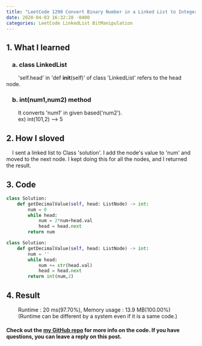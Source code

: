 ```yaml
---
title: "LeetCode 1290 Convert Binary Number in a Linked List to Integer.py"
date: 2020-04-03 16:32:28 -0400
categories: LeetCode LinkedList BitManipulation
---
```


## 1. What I learned
### &nbsp;&nbsp;&nbsp;&nbsp;a. class LinkedList  
&nbsp;&nbsp;&nbsp;&nbsp;&nbsp;&nbsp;&nbsp;&nbsp;'self.head' in 'def __init__(self)' of class 'LinkedList' refers to the head node.  

### &nbsp;&nbsp;&nbsp;&nbsp;b. int(num1,num2) method
&nbsp;&nbsp;&nbsp;&nbsp;&nbsp;&nbsp;&nbsp;&nbsp;It converts 'num1' in given based('num2').  
&nbsp;&nbsp;&nbsp;&nbsp;&nbsp;&nbsp;&nbsp;&nbsp;ex) int(101,2) --> 5

## 2. How I sloved
&nbsp;&nbsp;&nbsp;&nbsp;I sent a linked list to Class 'solution'. I add the node's value to 'num' and moved to the next node. I kept doing this for all the nodes, and I returned the result.  

## 3. Code
```python
class Solution:
    def getDecimalValue(self, head: ListNode) -> int:
        num = 0
        while head:
            num = 2*num+head.val
            head = head.next
        return num
```

```python
class Solution:
    def getDecimalValue(self, head: ListNode) -> int:
        num = ''
        while head:
            num += str(head.val)
            head = head.next
        return int(num,2)
```

## 4. Result
&nbsp;&nbsp;&nbsp;&nbsp;&nbsp;&nbsp;&nbsp;&nbsp;Runtime : 20 ms(97.70%), Memory usage : 13.9 MB(100.00%)  
&nbsp;&nbsp;&nbsp;&nbsp;&nbsp;&nbsp;&nbsp;&nbsp;(Runtime can be different by a system even if it is a same code.)

#### Check out the [my GitHub repo][hyuk-gh] for more info on the code. If you have questions, you can leave a reply on this post.

[hyuk-gh]:   https://github.com/dlgur1994/StudyAlgorithms
